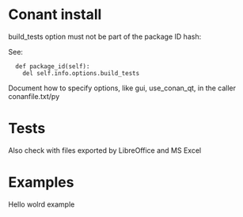 
# Conant install

build_tests option must not be part of the package ID hash:

See:
```
  def package_id(self):
    del self.info.options.build_tests
```

Document how to specify options,
like gui, use_conan_qt,
in the caller conanfile.txt/py

# Tests

Also check with files exported by LibreOffice and MS Excel

# Examples

Hello wolrd example
